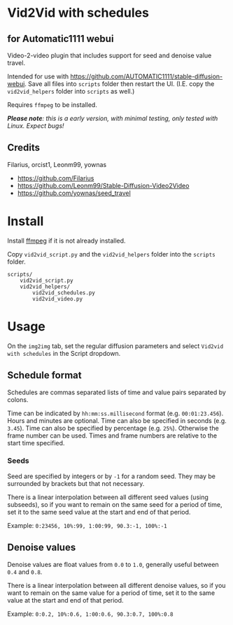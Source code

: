 # Vid2Vid with schedules
## for Automatic1111 webui

Video-2-video plugin that includes support for seed and denoise value travel.

Intended for use with https://github.com/AUTOMATIC1111/stable-diffusion-webui.
Save all files into `scripts` folder then restart the UI. (I.E. copy the `vid2vid_helpers` folder into `scripts` as well.)

Requires `ffmpeg` to be installed.

_**Please note**: this is a early version, with minimal testing, only tested with Linux. Expect bugs!_

## Credits
Filarius, orcist1, Leonm99, yownas

- https://github.com/Filarius
- https://github.com/Leonm99/Stable-Diffusion-Video2Video
- https://github.com/yownas/seed_travel


# Install

Install [ffmpeg](https://ffmpeg.org/) if it is not already installed.

Copy `vid2vid_script.py` and the `vid2vid_helpers` folder into the `scripts` folder.

    scripts/
        vid2vid_script.py
        vid2vid_helpers/
            vid2vid_schedules.py
            vid2vid_video.py


# Usage

On the `img2img` tab, set the regular diffusion parameters and select `Vid2vid with schedules` in the Script dropdown.

## Schedule format

Schedules are commas separated lists of time and value pairs separated by colons.

Time can be indicated by `hh:mm:ss.millisecond` format (e.g. `00:01:23.456`). Hours and minutes are optional.
Time can also be specified in seconds (e.g. `3.45`).
Time can also be specified by percentage (e.g. `25%`).
Otherwise the frame number can be used.
Times and frame numbers are relative to the start time specified.

### Seeds

Seed are specified by integers or by `-1` for a random seed. They may be surrounded by brackets but that not necessary.

There is a linear interpolation between all different seed values (using subseeds), so if you want to remain on the same seed for a period of time, set it to the same seed value at the start and end of that period.

Example:
`0:23456, 10%:99, 1:00:99, 90.3:-1, 100%:-1`


## Denoise values

Denoise values are float values from `0.0` to `1.0`, generally useful between `0.4` and `0.8`.

There is a linear interpolation between all different denoise values, so if you want to remain on the same value for a period of time, set it to the same value at the start and end of that period.

Example:
`0:0.2, 10%:0.6, 1:00:0.6, 90.3:0.7, 100%:0.8`